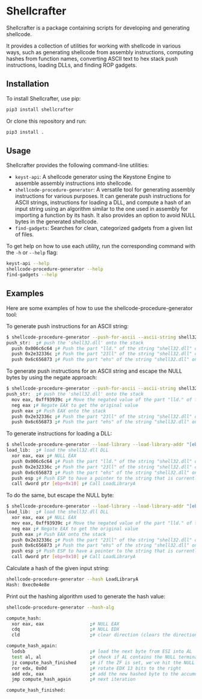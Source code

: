 # Shellcrafter

Shellcrafter is a package containing scripts for developing and generating shellcode.

It provides a collection of utilities for working with shellcode in various ways, such as generating shellcode from assembly instructions, computing hashes from function names, converting ASCII text to hex stack push instructions, loading DLLs, and finding ROP gadgets.

## Installation

To install Shellcrafter, use pip:

```bash
pip3 install shellcrafter
```

Or clone this repository and run:

```bash
pip3 install .
```


## Usage

Shellcrafter provides the following command-line utilities:

- `keyst-api`: A shellcode generator using the Keystone Engine to assemble assembly instructions into shellcode.
- `shellcode-procedure-generator`: A versatile tool for generating assembly instructions for various purposes. It can generate push instructions for ASCII strings, instructions for loading a DLL, and compute a hash of an input string using an algorithm similar to the one used in assembly for importing a function by its hash. It also provides an option to avoid NULL bytes in the generated shellcode.
- `find-gadgets`: Searches for clean, categorized gadgets from a given list of files.

To get help on how to use each utility, run the corresponding command with the `-h` or `--help` flag:

```bash
keyst-api --help
shellcode-procedure-generator --help
find-gadgets --help
```

## Examples

Here are some examples of how to use the shellcode-procedure-generator tool:

To generate push instructions for an ASCII string:

```bash
$ shellcode-procedure-generator --push-for-ascii --ascii-string shell32.dll
push_str:  ;# push the 'shell32.dll' onto the stack
  push 0x006c6c64 ;# Push the part "lld." of the string "shell32.dll" onto the stack
  push 0x2e32336c ;# Push the part "23ll" of the string "shell32.dll" onto the stack
  push 0x6c656873 ;# Push the part "ehs" of the string "shell32.dll" onto the stack

```

To generate push instructions for an ASCII string and escape the NULL bytes by using the negate approach:

```bash
$ shellcode-procedure-generator --push-for-ascii --ascii-string shell32.dll --null-free
push_str:  ;# push the 'shell32.dll' onto the stack
  mov eax, 0xff93939c ;# Move the negated value of the part "lld." of the string "shell32.dll" to EAX to avoid NULL bytes
  neg eax ;# Negate EAX to get the original value
  push eax ;# Push EAX onto the stack
  push 0x2e32336c ;# Push the part "23ll" of the string "shell32.dll" onto the stack
  push 0x6c656873 ;# Push the part "ehs" of the string "shell32.dll" onto the stack

```

To generate instructions for loading a DLL:

```bash
$ shellcode-procedure-generator --load-library --load-library-addr "[ebp+0x10]" --load-library-dll-name shell32.dll
load_lib:  ;# load the shell32.dll DLL
  xor eax, eax ;# NULL EAX
  push 0x006c6c64 ;# Push the part "lld." of the string "shell32.dll" onto the stack
  push 0x2e32336c ;# Push the part "23ll" of the string "shell32.dll" onto the stack
  push 0x6c656873 ;# Push the part "ehs" of the string "shell32.dll" onto the stack
  push esp ;# Push ESP to have a pointer to the string that is currently located on the stack
  call dword ptr [ebp+0x10] ;# Call LoadLibraryA

```

To do the same, but escape the NULL byte:

```bash
$ shellcode-procedure-generator --load-library --load-library-addr "[ebp+0x10]" --load-library-dll-name shell32.dll --null-free
load_lib:  ;# load the shell32.dll DLL
  xor eax, eax ;# NULL EAX
  mov eax, 0xff93939c ;# Move the negated value of the part "lld." of the string "shell32.dll" to EAX to avoid NULL bytes
  neg eax ;# Negate EAX to get the original value
  push eax ;# Push EAX onto the stack
  push 0x2e32336c ;# Push the part "23ll" of the string "shell32.dll" onto the stack
  push 0x6c656873 ;# Push the part "ehs" of the string "shell32.dll" onto the stack
  push esp ;# Push ESP to have a pointer to the string that is currently located on the stack
  call dword ptr [ebp+0x10] ;# Call LoadLibraryA
```

Calculate a hash of the given input string:

```bash
shellcode-procedure-generator --hash LoadLibraryA
Hash: 0xec0e4e8e
```

Print out the hashing algorithm used to generate the hash value:

```bash
shellcode-procedure-generator --hash-alg                                                                                     

compute_hash:
  xor eax, eax                 ;# NULL EAX
  cdq                          ;# NULL EDX
  cld                          ;# clear direction (clears the direction flag DF in the EFLAGS register)

compute_hash_again:
  lodsb                        ;# load the next byte from ESI into AL
  test al, al                  ;# check if AL contains the NULL terminator
  jz compute_hash_finished     ;# if the ZF is set, we've hit the NULL terminator
  ror edx, 0x0d                ;# rotate EDX 13 bits to the right
  add edx, eax                 ;# add the new hashed byte to the accumulator
  jmp compute_hash_again       ;# next iteration

compute_hash_finished:
```